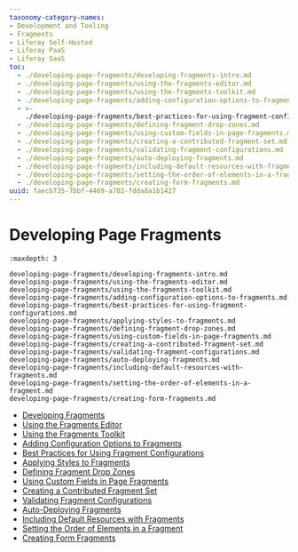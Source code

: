 ```yaml
---
taxonomy-category-names:
- Development and Tooling
- Fragments
- Liferay Self-Hosted
- Liferay PaaS
- Liferay SaaS
toc:
  - ./developing-page-fragments/developing-fragments-intro.md
  - ./developing-page-fragments/using-the-fragments-editor.md
  - ./developing-page-fragments/using-the-fragments-toolkit.md
  - ./developing-page-fragments/adding-configuration-options-to-fragments.md
  - >-
    ./developing-page-fragments/best-practices-for-using-fragment-configurations.md
  - ./developing-page-fragments/defining-fragment-drop-zones.md
  - ./developing-page-fragments/using-custom-fields-in-page-fragments.md
  - ./developing-page-fragments/creating-a-contributed-fragment-set.md
  - ./developing-page-fragments/validating-fragment-configurations.md
  - ./developing-page-fragments/auto-deploying-fragments.md
  - ./developing-page-fragments/including-default-resources-with-fragments.md
  - ./developing-page-fragments/setting-the-order-of-elements-in-a-fragment.md
  - ./developing-page-fragments/creating-form-fragments.md
uuid: faecb735-7bbf-4469-a702-fdda8a1b1427
---
```

# Developing Page Fragments

```{toctree}
:maxdepth: 3

developing-page-fragments/developing-fragments-intro.md
developing-page-fragments/using-the-fragments-editor.md
developing-page-fragments/using-the-fragments-toolkit.md
developing-page-fragments/adding-configuration-options-to-fragments.md
developing-page-fragments/best-practices-for-using-fragment-configurations.md
developing-page-fragments/applying-styles-to-fragments.md
developing-page-fragments/defining-fragment-drop-zones.md
developing-page-fragments/using-custom-fields-in-page-fragments.md
developing-page-fragments/creating-a-contributed-fragment-set.md
developing-page-fragments/validating-fragment-configurations.md
developing-page-fragments/auto-deploying-fragments.md
developing-page-fragments/including-default-resources-with-fragments.md
developing-page-fragments/setting-the-order-of-elements-in-a-fragment.md
developing-page-fragments/creating-form-fragments.md
```

- [Developing Fragments](./developing-page-fragments/developing-fragments-intro.md)
- [Using the Fragments Editor](./developing-page-fragments/using-the-fragments-editor.md)
- [Using the Fragments Toolkit](./developing-page-fragments/using-the-fragments-toolkit.md)
- [Adding Configuration Options to Fragments](./developing-page-fragments/adding-configuration-options-to-fragments.md)
- [Best Practices for Using Fragment Configurations](./developing-page-fragments/best-practices-for-using-fragment-configurations.md)
- [Applying Styles to Fragments](./developing-page-fragments/applying-styles-to-fragments.md)
- [Defining Fragment Drop Zones](./developing-page-fragments/defining-fragment-drop-zones.md)
- [Using Custom Fields in Page Fragments](./developing-page-fragments/using-custom-fields-in-page-fragments.md)
- [Creating a Contributed Fragment Set](./developing-page-fragments/creating-a-contributed-fragment-set.md)
- [Validating Fragment Configurations](./developing-page-fragments/validating-fragment-configurations.md)
- [Auto-Deploying Fragments](./developing-page-fragments/auto-deploying-fragments.md)
- [Including Default Resources with Fragments](./developing-page-fragments/including-default-resources-with-fragments.md)
- [Setting the Order of Elements in a Fragment](./developing-page-fragments/setting-the-order-of-elements-in-a-fragment.md)
- [Creating Form Fragments](./developing-page-fragments/creating-form-fragments.md)
